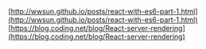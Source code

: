 [http://wwsun.github.io/posts/react-with-es6-part-1.html](http://wwsun.github.io/posts/react-with-es6-part-1.html)
[https://blog.coding.net/blog/React-server-rendering](https://blog.coding.net/blog/React-server-rendering)